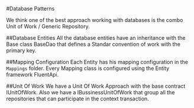 #Database Patterns

We think one of the best approach working with databases is the combo Unit of Work / Generic Repository.

##Database Entities
All the database entities have an inheritance with the Base class BaseDao that defines a Standar convention of work with the primary key.

##Mapping Configuration
Each Entity has his mapping configuration in the `Mappings` folder. Every Mapping class is configured using the Entity framework FluentApi.

##Unit Of Work
We have a Unit Of Work Approach with the base contract IUnitOfWork.
Also we have a IBussinessUnitOfWork that group all the repositories that can participate in the context transaction.